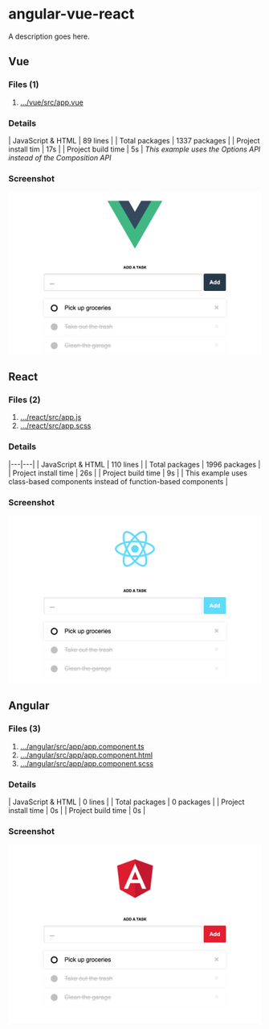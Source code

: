 # angular-vue-react

A description goes here.

## Vue

### Files (1)

1. […/vue/src/app.vue](https://github.com/andybeckmann/angular-vue-react/blob/main/vue/src/App.vue)

### Details

| JavaScript & HTML | 89 lines |
| Total packages | 1337 packages |
| Project install tim | 17s |
| Project build time | 5s |
*This example uses the Options API instead of the Composition API*

### Screenshot

![Vue Todo App Screenshot](/screenshot-vue.png?raw=true)

## React

### Files (2)

1. […/react/src/app.js](https://github.com/andybeckmann/angular-vue-react/blob/main/react/src/App.js)
2. […/react/src/app.scss](https://github.com/andybeckmann/angular-vue-react/blob/main/react/src/App.js)

### Details
|---|---|
| JavaScript & HTML | 110 lines |
| Total packages | 1996 packages |
| Project install time | 26s |
| Project build time | 9s |
| This example uses class-based components instead of function-based components |

### Screenshot

![React Todo App Screenshot](/screenshot-react.png?raw=true)

## Angular

### Files (3)

1. […/angular/src/app/app.component.ts](https://github.com/andybeckmann/angular-vue-react/blob/main/angular/src/app/app.component.ts)
2. […/angular/src/app/app.component.html](https://github.com/andybeckmann/angular-vue-react/blob/main/angular/src/app/app.component.html)
3. […/angular/src/app/app.component.scss](https://github.com/andybeckmann/angular-vue-react/blob/main/angular/src/app/app.component.scss)

### Details

| JavaScript & HTML	| 0 lines |
| Total packages | 0 packages |
| Project install time | 0s |
| Project build time | 0s |

### Screenshot

![Angular Todo App Screenshot](/screenshot-angular.png?raw=true)


